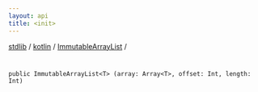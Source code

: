 ```yaml
---
layout: api
title: <init>
---
```

[stdlib](../../index.md) / [kotlin](../index.md) / [ImmutableArrayList](index.md) / [<init>](_init_.md)

# <init>

```
public ImmutableArrayList<T> (array: Array<T>, offset: Int, length: Int)
```
